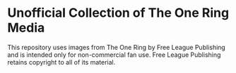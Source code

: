 # Unofficial Collection of The One Ring Media
This repository uses images from The One Ring by Free League Publishing and is intended only for non-commercial fan use. Free League Publishing retains copyright to all of its material. 
